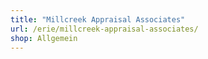 ```yaml
---
title: "Millcreek Appraisal Associates"
url: /erie/millcreek-appraisal-associates/
shop: Allgemein
---
```

